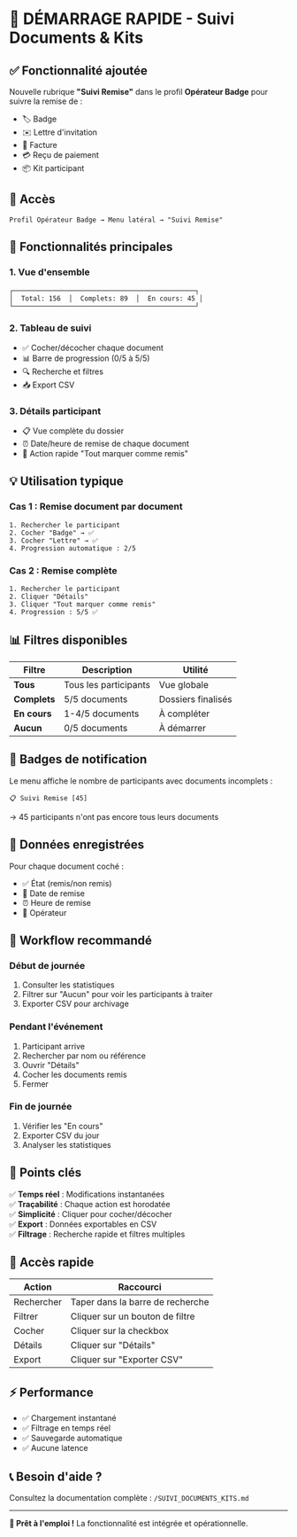# 🚀 DÉMARRAGE RAPIDE - Suivi Documents & Kits

## ✅ Fonctionnalité ajoutée

Nouvelle rubrique **"Suivi Remise"** dans le profil **Opérateur Badge** pour suivre la remise de :
- 🏷️ Badge
- ✉️ Lettre d'invitation
- 📄 Facture
- 💳 Reçu de paiement
- 📦 Kit participant

## 📍 Accès

```
Profil Opérateur Badge → Menu latéral → "Suivi Remise"
```

## 🎯 Fonctionnalités principales

### 1. Vue d'ensemble
```
┌──────────────────────────────────────────────┐
│  Total: 156  │  Complets: 89  │  En cours: 45 │
└──────────────────────────────────────────────┘
```

### 2. Tableau de suivi
- ✅ Cocher/décocher chaque document
- 📊 Barre de progression (0/5 à 5/5)
- 🔍 Recherche et filtres
- 📥 Export CSV

### 3. Détails participant
- 📋 Vue complète du dossier
- ⏰ Date/heure de remise de chaque document
- 🚀 Action rapide "Tout marquer comme remis"

## 💡 Utilisation typique

### Cas 1 : Remise document par document
```
1. Rechercher le participant
2. Cocher "Badge" → ✅
3. Cocher "Lettre" → ✅
4. Progression automatique : 2/5
```

### Cas 2 : Remise complète
```
1. Rechercher le participant
2. Cliquer "Détails"
3. Cliquer "Tout marquer comme remis"
4. Progression : 5/5 ✅
```

## 📊 Filtres disponibles

| Filtre | Description | Utilité |
|--------|-------------|---------|
| **Tous** | Tous les participants | Vue globale |
| **Complets** | 5/5 documents | Dossiers finalisés |
| **En cours** | 1-4/5 documents | À compléter |
| **Aucun** | 0/5 documents | À démarrer |

## 🎨 Badges de notification

Le menu affiche le nombre de participants avec documents incomplets :
```
📋 Suivi Remise [45]
```
→ 45 participants n'ont pas encore tous leurs documents

## 💾 Données enregistrées

Pour chaque document coché :
- ✅ État (remis/non remis)
- 📅 Date de remise
- ⏰ Heure de remise
- 👤 Opérateur

## 🎯 Workflow recommandé

### Début de journée
1. Consulter les statistiques
2. Filtrer sur "Aucun" pour voir les participants à traiter
3. Exporter CSV pour archivage

### Pendant l'événement
1. Participant arrive
2. Rechercher par nom ou référence
3. Ouvrir "Détails"
4. Cocher les documents remis
5. Fermer

### Fin de journée
1. Vérifier les "En cours"
2. Exporter CSV du jour
3. Analyser les statistiques

## 🔑 Points clés

✅ **Temps réel** : Modifications instantanées  
✅ **Traçabilité** : Chaque action est horodatée  
✅ **Simplicité** : Cliquer pour cocher/décocher  
✅ **Export** : Données exportables en CSV  
✅ **Filtrage** : Recherche rapide et filtres multiples  

## 📱 Accès rapide

| Action | Raccourci |
|--------|-----------|
| Rechercher | Taper dans la barre de recherche |
| Filtrer | Cliquer sur un bouton de filtre |
| Cocher | Cliquer sur la checkbox |
| Détails | Cliquer sur "Détails" |
| Export | Cliquer sur "Exporter CSV" |

## ⚡ Performance

- ✅ Chargement instantané
- ✅ Filtrage en temps réel
- ✅ Sauvegarde automatique
- ✅ Aucune latence

## 📞 Besoin d'aide ?

Consultez la documentation complète : `/SUIVI_DOCUMENTS_KITS.md`

---

**🎉 Prêt à l'emploi !** La fonctionnalité est intégrée et opérationnelle.
